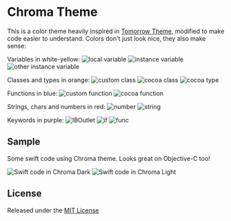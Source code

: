 # Chroma Theme

This is a color theme heavily inspired in [Tomorrow Theme](https://github.com/chriskempson/tomorrow-theme), modified to make code easier to understand. Colors don't just look nice, they also make sense:

Variables in white-yellow: ![local variable](https://github.com/danielb5/chroma-theme/raw/master/images/local.png) ![instance variable](https://github.com/danielb5/chroma-theme/raw/master/images/custom_instance.png) ![other instance variable](https://github.com/danielb5/chroma-theme/raw/master/images/instance.png)

Classes and types in orange: ![custom class](https://github.com/danielb5/chroma-theme/raw/master/images/class.png) ![cocoa class](https://github.com/danielb5/chroma-theme/raw/master/images/uicolor.png) ![cocoa type](https://github.com/danielb5/chroma-theme/raw/master/images/int.png)

Functions in blue: ![custom function](https://github.com/danielb5/chroma-theme/raw/master/images/custom_method.png) ![cocoa function](https://github.com/danielb5/chroma-theme/raw/master/images/method.png)

Strings, chars and numbers in red: ![number](https://github.com/danielb5/chroma-theme/raw/master/images/42.png) ![string](https://github.com/danielb5/chroma-theme/raw/master/images/string.png)

Keywords in purple: ![IBOutlet](https://github.com/danielb5/chroma-theme/raw/master/images/iboutlet.png) ![if](https://github.com/danielb5/chroma-theme/raw/master/images/if.png) ![func](https://github.com/danielb5/chroma-theme/raw/master/images/func.png)

## Sample
Some swift code using Chroma theme. Looks great on Objective-C too!

![Swift code in Chroma Dark](https://github.com/danielb5/chroma-theme/raw/master/images/dark.png)
![Swift code in Chroma Light](https://github.com/danielb5/chroma-theme/raw/master/images/light.png)

## License
Released under the [MIT License](https://github.com/danielb5/chroma-theme/raw/master/LICENSE.md)